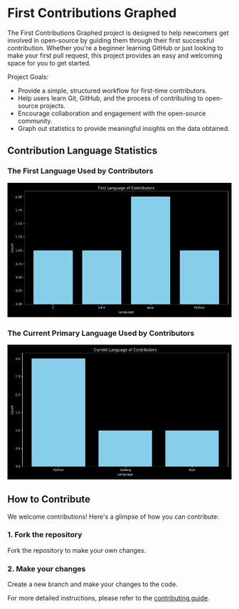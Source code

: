 # First Contributions Graphed
The First Contributions Graphed project is designed to help newcomers get involved in open-source by guiding them through their first successful contribution. Whether you're a beginner learning GitHub or just looking to make your first pull request, this project provides an easy and welcoming space for you to get started.

Project Goals:
* Provide a simple, structured workflow for first-time contributors.
* Help users learn Git, GitHub, and the process of contributing to open-source projects.
* Encourage collaboration and engagement with the open-source community.
* Graph out statistics to provide meaningful insights on the data obtained.

  
## Contribution Language Statistics

### The First Language Used by Contributors
<img src="first_language_chart.png" alt="Alt Text" width="700"/>

### The Current Primary Language Used by Contributors
<img src="current_language_chart.png" alt="Alt Text" width="700"/>

## How to Contribute

We welcome contributions! Here's a glimpse of how you can contribute:

### 1. Fork the repository
Fork the repository to make your own changes.

### 2. Make your changes
Create a new branch and make your changes to the code.

For more detailed instructions, please refer to the [contributing guide](CONTRIBUTING.md).
